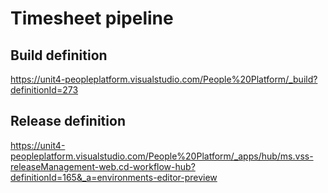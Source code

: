 
# Timesheet pipeline

## Build definition

https://unit4-peopleplatform.visualstudio.com/People%20Platform/_build?definitionId=273

## Release definition

https://unit4-peopleplatform.visualstudio.com/People%20Platform/_apps/hub/ms.vss-releaseManagement-web.cd-workflow-hub?definitionId=165&_a=environments-editor-preview







